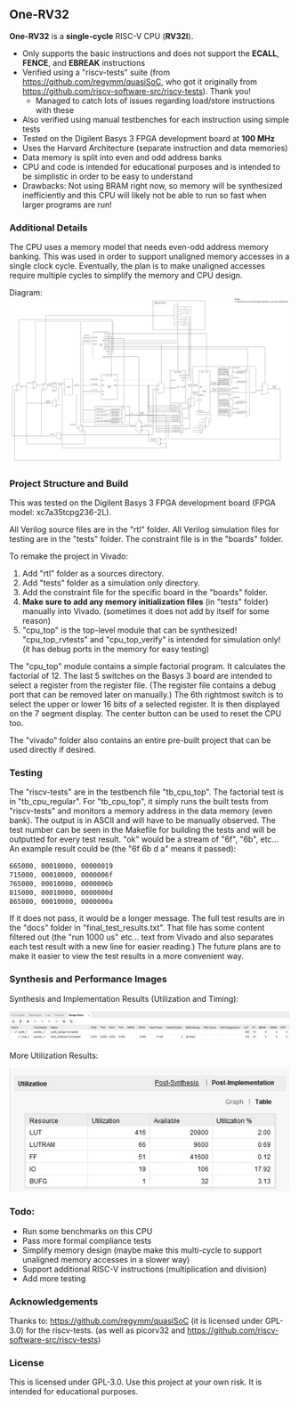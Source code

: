 ## One-RV32
**One-RV32** is a **single-cycle** RISC-V CPU (**RV32I**).
 - Only supports the basic instructions and does not support the **ECALL**, **FENCE**, and **EBREAK** instructions
 - Verified using a "riscv-tests" suite (from https://github.com/regymm/quasiSoC, who got it originally from https://github.com/riscv-software-src/riscv-tests). Thank you! 
	 - Managed to catch lots of issues regarding load/store instructions with these
 - Also verified using manual testbenches for each instruction using simple tests
 - Tested on the Digilent Basys 3 FPGA development board at **100 MHz**
 - Uses the Harvard Architecture (separate instruction and data memories)
 - Data memory is split into even and odd address banks
 - CPU and code is intended for educational purposes and is intended to be simplistic in order to be easy to understand
 - Drawbacks: Not using BRAM right now, so memory will be synthesized inefficiently and this CPU will likely not be able to run so fast when larger programs are run!

### Additional Details
The CPU uses a memory model that needs even-odd address memory banking. This was used in order to support unaligned memory accesses in a single clock cycle. Eventually, the plan is to make unaligned accesses require multiple cycles to simplify the memory and CPU design.

Diagram:
![CPU Diagram](./docs/cpu_basic_diagram.png)

### Project Structure and Build
This was tested on the Digilent Basys 3 FPGA development board (FPGA model: xc7a35tcpg236-2L).

All Verilog source files are in the "rtl" folder.
All Verilog simulation files for testing are in the "tests" folder.
The constraint file is in the "boards" folder.

To remake the project in Vivado:

 1. Add "rtl" folder as a sources directory.
 2. Add "tests" folder as a simulation only directory.
 3. Add the constraint file for the specific board in the "boards" folder.
 4. **Make sure to add any memory initialization files** (in "tests" folder) manually into Vivado. (sometimes it does not add by itself for some reason)
 5. "cpu_top" is the top-level module that can be synthesized! "cpu_top_rvtests" and "cpu_top_verify" is intended for simulation only! (it has debug ports in the memory for easy testing)

The "cpu_top" module contains a simple factorial program. It calculates the factorial of 12. The last 5 switches on the Basys 3 board are intended to select a register from the register file. (The register file contains a debug port that can be removed later on manually.) The 6th rightmost switch is to select the upper or lower 16 bits of a selected register. It is then displayed on the 7 segment display. The center button can be used to reset the CPU too.

The "vivado" folder also contains an entire pre-built project that can be used directly if desired.

### Testing

The "riscv-tests" are in the testbench file "tb_cpu_top". The factorial test is in "tb_cpu_regular". For "tb_cpu_top", it simply runs the built tests from "riscv-tests" and monitors a memory address in the data memory (even bank). The output is in ASCII and will have to be manually observed. The test number can be seen in the Makefile for building the tests and will be outputted for every test result. "ok" would be a stream of "6f", "6b", etc...
An example result could be (the "6f 6b d a" means it passed):

```
665000, 00010000, 00000019
715000, 00010000, 0000006f
765000, 00010000, 0000006b
815000, 00010000, 0000000d
865000, 00010000, 0000000a
```

If it does not pass, it would be a longer message. The full test results are in the "docs" folder in "final_test_results.txt". That file has some content filtered out (the "run 1000 us" etc... text from Vivado and also separates each test result with a new line for easier reading.) The future plans are to make it easier to view the test results in a more convenient way.

### Synthesis and Performance Images

Synthesis and Implementation Results (Utilization and Timing):

![Synthesis and Implementation Results](./docs/synthesis_and_implementation_results.png)

More Utilization Results:

![Utilization](./docs/utilization.png)

### Todo:
 - Run some benchmarks on this CPU
 - Pass more formal compliance tests
 - Simplify memory design (maybe make this multi-cycle to support unaligned memory accesses in a slower way)
 - Support additional RISC-V instructions (multiplication and division)
 - Add more testing

### Acknowledgements
Thanks to:
https://github.com/regymm/quasiSoC (it is licensed under GPL-3.0) for the riscv-tests. (as well as picorv32 and https://github.com/riscv-software-src/riscv-tests)

### License

This is licensed under GPL-3.0. Use this project at your own risk. It is intended for educational purposes.
 
